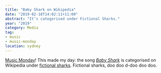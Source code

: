 ```yaml
---
title: "Baby Shark on Wikipedia"
date: "2019-02-18T14:02:11+11:00"
abstract: "It’s categorised under Fictional Sharks."
year: "2019"
category: Media
tag:
- music
- music-monday
location: sydney
---
```

[Music Monday]! This made my day: the song *[Baby Shark]* is categorised on Wikipedia under [fictional sharks]. Fictional sharks, doo doo d-doo doo doo. 

[fictional sharks]: https://en.wikipedia.org/wiki/Category:Fictional_sharks
[Baby Shark]: https://en.wikipedia.org/wiki/Baby_Shark
[Music Monday]: https://rubenerd.com/tag/music-monday/


